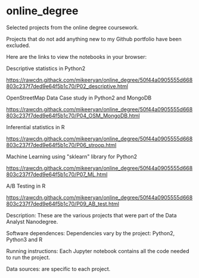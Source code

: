 # online_degree
Selected projects from the online degree coursework. 

Projects that do not add anything new to my Github portfolio have been excluded.

Here are the links to view the notebooks in your browser: 

Descriptive statistics in Python2

https://rawcdn.githack.com/mikeeryan/online_degree/50f44a0905555d668803c237f7ded9e64f5b1c70/P02_descriptive.html

OpenStreetMap Data Case study in Python2 and MongoDB

https://rawcdn.githack.com/mikeeryan/online_degree/50f44a0905555d668803c237f7ded9e64f5b1c70/P04_OSM_MongoDB.html

Inferential statistics in R

https://rawcdn.githack.com/mikeeryan/online_degree/50f44a0905555d668803c237f7ded9e64f5b1c70/P06_stroop.html

Machine Learning using "sklearn" library for Python2

https://rawcdn.githack.com/mikeeryan/online_degree/50f44a0905555d668803c237f7ded9e64f5b1c70/P07_ML.html

A/B Testing in R

https://rawcdn.githack.com/mikeeryan/online_degree/50f44a0905555d668803c237f7ded9e64f5b1c70/P09_AB_test.html

Description: 
These are the various projects that were part of the Data Analyst Nanodegree. 

Software dependences:
Dependencies vary by the project: Python2, Python3 and R

Running instructions:
Each Jupyter notebook contains all the code needed to run the project. 

Data sources:
are specific to each project. 
